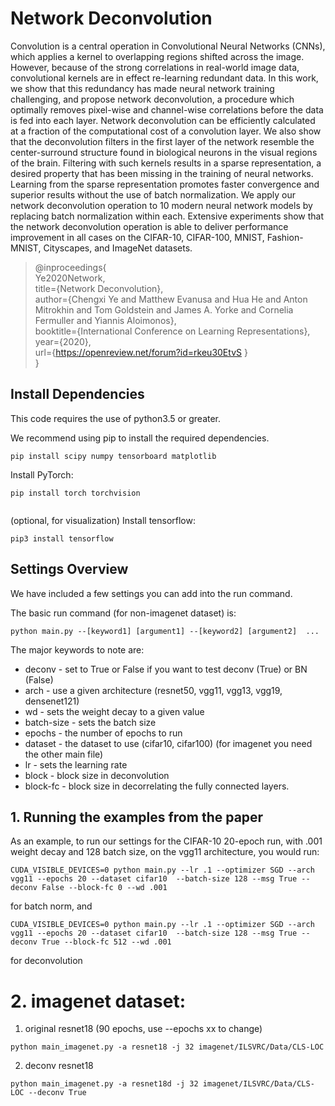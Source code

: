  # Network Deconvolution

Convolution is a central operation in Convolutional Neural Networks (CNNs), which applies a kernel to overlapping regions shifted across the image. However, because of the strong  correlations in real-world image data, convolutional kernels are in effect re-learning redundant data. In this work, we show that this redundancy has made neural network training challenging, and propose network deconvolution, a procedure which optimally removes pixel-wise and channel-wise correlations before the data is fed into each layer. Network deconvolution can be efficiently calculated at a fraction of the computational cost of a convolution layer. We also show that the deconvolution filters in the first layer of the network resemble the center-surround structure found in biological neurons in the visual regions of the brain. Filtering with such kernels results in a sparse representation, a desired property that has been missing in the training of neural networks. Learning from the sparse representation promotes faster convergence and superior results without the use of batch normalization. We apply our network deconvolution operation to 10 modern neural network models by replacing batch normalization within each. Extensive experiments show that the network deconvolution operation is able to deliver performance improvement in all cases on the CIFAR-10, CIFAR-100, MNIST, Fashion-MNIST, Cityscapes, and ImageNet datasets.  

>@inproceedings{  
>Ye2020Network,  
>title={Network Deconvolution},  
>author={Chengxi Ye and Matthew Evanusa and Hua He and Anton Mitrokhin and Tom Goldstein and James A. Yorke and Cornelia Fermuller and Yiannis Aloimonos},  
>booktitle={International Conference on Learning Representations},  
>year={2020},  
>url={https://openreview.net/forum?id=rkeu30EtvS }  
>}  



 ## Install Dependencies

 This code requires the use of python3.5 or greater.
 
 We recommend using pip to install the required dependencies.

 ```
 pip install scipy numpy tensorboard matplotlib
 ```

 Install PyTorch:
 ```
 pip install torch torchvision
  
 ```
 
 (optional, for visualization) Install tensorflow:

 ```
 pip3 install tensorflow
 
 ```


 
 ## Settings Overview
 We have included a few settings you can add into the run command.

 The basic run command (for non-imagenet dataset) is:

 ```
 python main.py --[keyword1] [argument1] --[keyword2] [argument2]  ...
 ```

 The major keywords to note are:

 * deconv - set to True or False if you want to test deconv (True) or BN (False)
 * arch - use a given architecture (resnet50, vgg11, vgg13, vgg19, densenet121)
 * wd - sets the weight decay to a given value
 * batch-size - sets the batch size
 * epochs - the number of epochs to run
 * dataset - the dataset to use (cifar10, cifar100) (for imagenet you need the other main file)
 * lr - sets the learning rate
 * block - block size in deconvolution
 * block-fc - block size in decorrelating the fully connected layers.


 ## 1. Running the examples from the paper

 
As an example, to run our settings for the CIFAR-10 20-epoch run, with .001 weight decay and 128 batch size, on the vgg11 architecture, you would run:

```
CUDA_VISIBLE_DEVICES=0 python main.py --lr .1 --optimizer SGD --arch vgg11 --epochs 20 --dataset cifar10  --batch-size 128 --msg True --deconv False --block-fc 0 --wd .001
```
for batch norm, and

```
CUDA_VISIBLE_DEVICES=0 python main.py --lr .1 --optimizer SGD --arch vgg11 --epochs 20 --dataset cifar10  --batch-size 128 --msg True --deconv True --block-fc 512 --wd .001
```

for deconvolution
 



   
 # 2. imagenet dataset:


1. original resnet18 (90 epochs, use --epochs xx to change)
```
python main_imagenet.py -a resnet18 -j 32 imagenet/ILSVRC/Data/CLS-LOC 
```
2. deconv resnet18
```
python main_imagenet.py -a resnet18d -j 32 imagenet/ILSVRC/Data/CLS-LOC --deconv True
```

 



